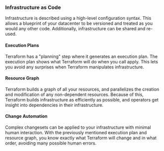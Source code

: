 ### Infrastructure as Code

Infrastructure is described using a high-level configuration syntax. This allows a blueprint of your datacenter to be versioned and treated as you would any other code. Additionally, infrastructure can be shared and re-used.

#### Execution Plans

Terraform has a "planning" step where it generates an execution plan. The execution plan shows what Terraform will do when you call apply. This lets you avoid any surprises when Terraform manipulates infrastructure.

#### Resource Graph

Terraform builds a graph of all your resources, and parallelizes the creation and modification of any non-dependent resources. Because of this, Terraform builds infrastructure as efficiently as possible, and operators get insight into dependencies in their infrastructure.

#### Change Automation

Complex changesets can be applied to your infrastructure with minimal human interaction. With the previously mentioned execution plan and resource graph, you know exactly what Terraform will change and in what order, avoiding many possible human errors.
